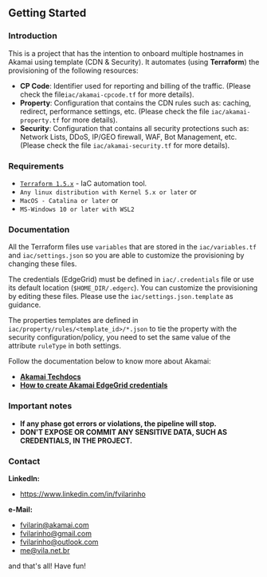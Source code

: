 Getting Started
---------------

### Introduction
This is a project that has the intention to onboard multiple hostnames in Akamai using template (CDN & Security).
It automates (using **Terraform**) the provisioning of the following resources:

- **CP Code**: Identifier used for reporting and billing of the traffic. (Please check the file`iac/akamai-cpcode.tf` 
for more details).
- **Property**: Configuration that contains the CDN rules such as: caching, redirect, performance settings, etc. 
(Please check the file `iac/akamai-property.tf` for more details). 
- **Security**: Configuration that contains all security protections such as: Network Lists, DDoS, IP/GEO firewall, WAF, 
Bot Management, etc. (Please check the file `iac/akamai-security.tf` for more details).

### Requirements
- [`Terraform 1.5.x`](https://www.terraform.io) - IaC automation tool.
- `Any linux distribution with Kernel 5.x or later` or
- `MacOS - Catalina or later` or
- `MS-Windows 10 or later with WSL2`

### Documentation

All the Terraform files use `variables` that are stored in the `iac/variables.tf` and `iac/settings.json` so you are
able to customize the provisioning by changing these files.

The credentials (EdgeGrid) must be defined in `iac/.credentials` file or use its default location (`$HOME_DIR/.edgerc`).
You can customize the provisioning by editing these files. Please use the `iac/settings.json.template` as guidance.

The properties templates are defined in `iac/property/rules/<template_id>/*.json`
to tie the property with the security configuration/policy, you need to set the same value of the attribute `ruleType` 
in both settings.

Follow the documentation below to know more about Akamai:

- [**Akamai Techdocs**](https://techdocs.akamai.com)
- [**How to create Akamai EdgeGrid credentials**](https://techdocs.akamai.com/developer/docs/make-your-first-api-call)

### Important notes
- **If any phase got errors or violations, the pipeline will stop.**
- **DON'T EXPOSE OR COMMIT ANY SENSITIVE DATA, SUCH AS CREDENTIALS, IN THE PROJECT.**

### Contact
**LinkedIn:**
- https://www.linkedin.com/in/fvilarinho

**e-Mail:**
- fvilarin@akamai.com
- fvilarinho@gmail.com
- fvilarinho@outlook.com
- me@vila.net.br

and that's all! Have fun!